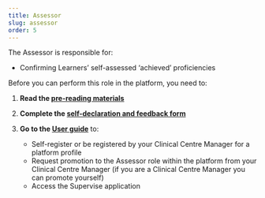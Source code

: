 ```yaml
---
title: Assessor
slug: assessor
order: 5
---
```

The Assessor is responsible for:

  - Confirming Learners’ self-assessed ‘achieved’ proficiencies 

Before you can perform this role in the platform, you need to:

1. **Read the [pre-reading materials](#training-prereading)**
2. **Complete the [self-declaration and feedback form](#training-declaration)**
3. **Go to the [User guide](#training-userguide)** to:

    - Self-register or be registered by your Clinical Centre Manager for a platform profile
    - Request promotion to the Assessor role within the platform from your Clinical Centre Manager (if you are a Clinical Centre Manager you can promote yourself)
    - Access the Supervise application

